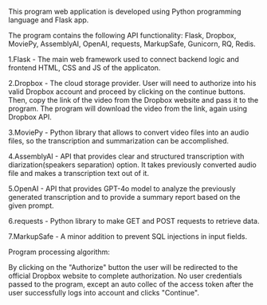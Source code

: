 This program web application is developed using Python programming language and Flask app.

The program contains the following API functionality: Flask, Dropbox, MoviePy, AssemblyAI, OpenAI, requests, MarkupSafe, Gunicorn, RQ, Redis.

1.Flask - The main web framework used to connect backend logic and frontend HTML, CSS and JS of the applicaton.

2.Dropbox - The cloud storage provider. User will need to authorize into his valid Dropbox account and proceed by clicking on the continue buttons. Then, copy the link of the video from the Dropbox website and pass it to the program. The program will download the video from the link, again using Dropbox API.

3.MoviePy - Python library that allows to convert video files into an audio files, so the transcription and summarization can be accomplished.

4.AssemblyAI - API that provides clear and structured transcription with diarization(speakers separation) option. It takes previously converted audio file and makes a transcription text out of it.

5.OpenAI - API that provides GPT-4o model to analyze the previously generated transcription and to provide a summary report based on the given prompt.

6.requests - Python library to make GET and POST requests to retrieve data.

7.MarkupSafe - A minor addition to prevent SQL injections in input fields.

Program processing algorithm:

By clicking on the "Authorize" button the user will be redirected to the official Dropbox website to complete authorization. No user credentials passed to the program, except an auto collec of the access token after the user successfully logs into account and clicks "Continue".
